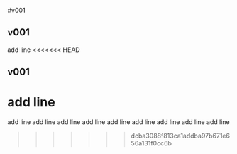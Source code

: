 #v001
 ## v001
 add line
<<<<<<< HEAD
 ## v001
 add line
=======
  add line
   add line
    add line
     add line
      add line
       add line
        add line
  add line
  add line
>>>>>>> dcba3088f813ca1addba97b671e656a131f0cc6b
